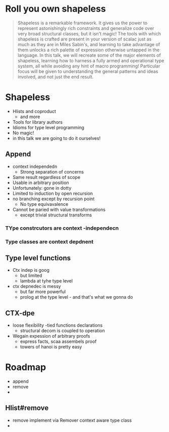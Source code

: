 Roll you own shapeless
======================

> Shapeless is a remarkable framework.  It gives us the power to represent
> astonishingly rich constraints and generalize code over very broad structural
> classes, but it isn't magic!  The tools with which shapeless is crafted are
> present in your version of scalac just as much as they are in Miles Sabin's,
> and learning to take advantage of them unlocks a rich palette of expression
> otherwise untapped in the language.  In this talk, we will recreate some of
> the major elements of shapeless, learning how to harness a fully armed and
> operational type system, all while avoiding any hint of macro programming!
> Particular focus will be given to understanding the general patterns and ideas
> involved, and not just the end result.

# Shapeless

- Hlists and coproduct
  - and more
- Tools for library authors
- Idioms for type level programming
- No magic!
- in this talk we are going to do it ourselves!


## Append

- context independedn
  - Strong separation of concerns
- Same result regardless of scope
- Usable in arbitrary position
- Unfortunately: gone in dotty
- Limited to induction by open recursion
- no branching except by recursion point
  - No type equivavalence
- Cannot be paried with value transformations
  - except trivial structural transforms

### TYpe constrcutors are context -independecn
### Type classes are context depdnent

## Type level functions
- Ctx indep is goog
  - but limited
  - lambda at tyhe type level
- ctx depnedec is messy
  - but far more powerful
  - prolog at the type level - and that's what we gonna do

## CTX-dpe
- loose flexibility
  -tied functions declarations
  - structural decom is coupled to operation
- Wegain expession of arbitrary proofs
  - express facts, scaa assembels proof
  - towers of hanoi is pretty easy

# Roadmap

- append
- remove
-
## Hlist#remove

- remove implement via Remover context aware type class
-



